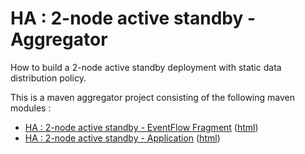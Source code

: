 # HA : 2-node active standby - Aggregator

How to build a 2-node active standby deployment with static data distribution policy.

This is a maven aggregator project consisting of the following maven modules :

* [HA : 2-node active standby - EventFlow Fragment](as-2node-ef/src/site/markdown/index.md) ([html](https://plord12.github.io/samples/10.4.0-SNAPSHOT/highavailability/as-2node/as-2node-ef/))
* [HA : 2-node active standby - Application](as-2node-app/src/site/markdown/index.md) ([html](https://plord12.github.io/samples/10.4.0-SNAPSHOT/highavailability/as-2node/as-2node-app/))
